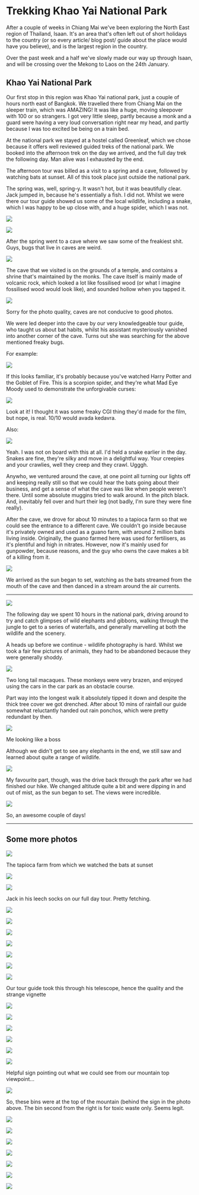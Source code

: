 # Trekking Khao Yai National Park

After a couple of weeks in Chiang Mai we've been exploring the North East region of Thailand, Isaan. It's an area that's often left out of short holidays to the country (or so every article/ blog post/ guide about the place would have you believe), and is the largest region in the country.

Over the past week and a half we've slowly made our way up through Isaan, and will be crossing over the Mekong to Laos on the 24th January.

## Khao Yai National Park

Our first stop in this region was Khao Yai national park, just a couple of hours north east of Bangkok. We travelled there from Chiang Mai on the sleeper train, which was AMAZING! It was like a huge, moving sleepover with 100 or so strangers. I got very little sleep, partly because a monk and a guard were having a very loud conversation right near my head, and partly because I was too excited be being on a train bed.

At the national park we stayed at a hostel called Greenleaf, which we chose because it offers well reviewed guided treks of the national park. We booked into the afternoon trek on the day we arrived, and the full day trek the following day. Man alive was I exhausted by the end.

The afternoon tour was billed as a visit to a spring and a cave, followed by watching bats at sunset. All of this took place just outside the national park.

The spring was, well, spring-y. It wasn't hot, but it was beautifully clear.  Jack jumped in, because he's essentially a fish. I did not. Whilst we were there our tour guide showed us some of the local wildlife, including a snake, which I was happy to be up close with, and a huge spider, which I was not.

![](https://dl.dropboxusercontent.com/s/8dt2v028s2pgnpu/IMG_9088%20%281%29.jpg?dl=0)

![](https://dl.dropboxusercontent.com/s/uy4erzctd9vzs9n/IMG_9092%20%281%29.jpg?dl=0)

After the spring went to a cave where we saw some of the freakiest shit. Guys, bugs that live in caves are weird.

![](https://dl.dropboxusercontent.com/s/1m4qyikslhfbozf/IMG_9136%20%281%29.jpg?dl=0)

The cave that we visited is on the grounds of a temple, and contains a shrine that's maintained by the  monks. The cave itself is mainly made of volcanic rock, which looked a lot like fossilised wood (or what I imagine fossilised wood would look like), and sounded hollow when you tapped it.

![](https://dl.dropboxusercontent.com/s/1c4g3fcagfali8e/IMG_9106%20%281%29.jpg?dl=0)

Sorry for the photo quality, caves are not conducive to good photos.

We were led deeper into the cave by our very knowledgeable tour guide, who taught us about bat habits, whilst his assistant mysteriously vanished into another corner of the cave. Turns out she was searching for the above mentioned freaky bugs.

For example:

![](https://dl.dropboxusercontent.com/s/9gfkkku8iw6weya/IMG_9121%20%281%29.jpg?dl=0)

If this looks familiar, it's probably because you've watched Harry Potter and the Goblet of Fire. This is a scorpion spider, and they're what Mad Eye Moody used to demonstrate the unforgivable curses:

![](http://imagesmtv-a.akamaihd.net/uri/mgid:file:http:shared:mtv.com/news/wp-c…ads/2015/10/Spider-harry-potter-28317530-500-254-1426689014-1445539775.gif)

Look at it! I thought it was some freaky CGI thing they'd made for the film, but nope, is real. 10/10 would avada kedavra.

Also:

![](https://dl.dropboxusercontent.com/s/3qpyjd33kujbm40/IMG_9132%20%281%29.jpg?dl=0)

Yeah. I was not on board with this at all. I'd held a snake earlier in the day. Snakes are fine, they're silky and move in a delightful way. Your creepies and your crawlies, well they creep and they crawl. Ugggh.

Anywho, we ventured around the cave, at one point all turning our lights off and keeping really still so that we could hear the bats going about their business, and get a sense of what the cave was like when people weren't there. Until some absolute muggins  tried to walk around. In the pitch black. And, inevitably fell over and hurt their leg (not badly, I'm sure they were fine really).

After the cave, we drove for about 10 minutes to a tapioca farm so that we could see the entrance to a different cave. We couldn't go inside because it's privately owned and used as a guano farm, with around 2 million bats living inside. Originally, the guano farmed here was used for fertilisers, as it's plentiful and high in nitrates. However, now it's mainly used for gunpowder, because reasons, and the guy who owns the cave makes a bit of a killing from it.

![](https://dl.dropboxusercontent.com/s/ofks5bxb7m88ocy/IMG_9156%20%281%29.jpg?dl=0)

We arrived as the sun began to set, watching as the bats streamed from the mouth of the cave and then danced in a stream around the air currents.

---

![](https://dl.dropboxusercontent.com/s/q9pzaymw4txsrni/IMG_9200%20%281%29.jpg?dl=0)

The following day we spent 10 hours in the national park, driving around to try and catch glimpses of wild elephants and gibbons, walking through the jungle to get to a series of waterfalls, and generally marvelling at both the wildlife and the scenery.

A heads up before we continue - wildlife photography is hard. Whilst we took a fair few pictures of animals, they had to be abandoned because they were generally shoddy.

![](https://dl.dropboxusercontent.com/s/gpv5p0asyvxk7mu/IMG_9168%20%281%29.jpg?dl=0)

Two long tail macaques. These monkeys were very brazen, and enjoyed using the cars in the car park as an obstacle course.

Part way into the longest walk it absolutely tipped it down and despite the thick tree cover we got drenched. After about 10 mins of rainfall our guide somewhat reluctantly handed out rain ponchos, which were pretty redundant by then.

![](https://dl.dropboxusercontent.com/s/7cnbl9lmmm0hkdz/IMG_9223%20%281%29.jpg?dl=0)

Me looking like a boss

Although we didn't get to see any elephants in the end, we still saw and learned about quite a range of wildlife.

![](https://dl.dropboxusercontent.com/s/5ysh3kdlhyzewoh/IMG_9205%20%281%29.jpg?dl=0)

My favourite part, though, was the drive back through the park after we had finished our hike. We changed altitude quite a bit and were dipping in and out of mist, as the sun began to set. The views were incredible.

![](https://dl.dropboxusercontent.com/s/88z4014gqd6s9mi/IMG_9343%20%281%29.jpg?dl=0)

So, an awesome couple of days!

---

## Some more photos

![](https://dl.dropboxusercontent.com/s/394c3sqmwpekjr4/IMG_9141%20%281%29.jpg?dl=0)

The tapioca farm from which we watched the bats at sunset

![](https://dl.dropboxusercontent.com/s/rt2zgvu27oecelr/IMG_9147%20%281%29.jpg?dl=0)

![](https://dl.dropboxusercontent.com/s/8a84noi6vn0updj/IMG_9169%20%281%29.jpg?dl=0)

Jack in his leech socks on our full day tour. Pretty fetching.

![](https://dl.dropboxusercontent.com/s/hgfqa4z3hgvd3n7/IMG_9178%20%281%29.jpg?dl=0)

![](https://dl.dropboxusercontent.com/s/bojl3gyy7l3fywe/IMG_9181%20%281%29.jpg?dl=0)

![](https://dl.dropboxusercontent.com/s/6kxdfp6p41eufpa/IMG_9184%20%281%29.jpg?dl=0)

![](https://dl.dropboxusercontent.com/s/89ilf7oa0md4coh/IMG_9190%20%281%29.jpg?dl=0)

![](https://dl.dropboxusercontent.com/s/f91t3baaretzefd/IMG_9195%20%281%29.jpg?dl=0)

![](https://dl.dropboxusercontent.com/s/nlu2sskfyxoz764/IMG_9197%20%281%29.jpg?dl=0)

![](https://dl.dropboxusercontent.com/s/qahrdlqondkgvav/IMG_9219%20%281%29.jpg?dl=0)

Our tour guide took this through his telescope, hence the quality and the strange vignette

![](https://dl.dropboxusercontent.com/s/8a0jvuxgfoj2lzl/IMG_9232%20%281%29.jpg?dl=0)

![](https://dl.dropboxusercontent.com/s/idkysal4e2i17g9/IMG_9243%20%281%29.jpg?dl=0)

![](https://dl.dropboxusercontent.com/s/y8pfzxgfjks45ij/IMG_9253%20%281%29.jpg?dl=0)

![](https://dl.dropboxusercontent.com/s/ar8to64kkl4fv7n/IMG_9271%20%281%29.jpg?dl=0)

![](https://dl.dropboxusercontent.com/s/8exwkqmaw6vncrg/IMG_9274%20%281%29.jpg?dl=0)

![](https://dl.dropboxusercontent.com/s/5rm0vfxb30jwap8/IMG_9280%20%281%29.jpg?dl=0)

Helpful sign pointing out what we could see from our mountain top viewpoint...

![](https://dl.dropboxusercontent.com/s/2rifhds9o88jcor/IMG_9283%20%281%29.jpg?dl=0)

So, these bins were at the top of the mountain (behind the sign in the photo above. The bin second from the right is for toxic waste only. Seems legit.

![](https://dl.dropboxusercontent.com/s/ftnll53z8cd0xd5/IMG_9288%20%281%29.jpg?dl=0)

![](https://dl.dropboxusercontent.com/s/5els9uaymbswj9k/IMG_9293%20%281%29.jpg?dl=0)

![](https://dl.dropboxusercontent.com/s/tyozjcic2v9hdmo/IMG_9295%20%281%29.jpg?dl=0)

![](https://dl.dropboxusercontent.com/s/cw8w2wqkigwvjo3/IMG_9302%20%281%29.jpg?dl=0)

![](https://dl.dropboxusercontent.com/s/fui118rpy0pjei4/IMG_9307%20%281%29.jpg?dl=0)

![](https://dl.dropboxusercontent.com/s/1s4rzwph2y608p1/IMG_9346%20%281%29.jpg?dl=0)

![](https://dl.dropboxusercontent.com/s/0qu3vbhbzr9lc14/IMG_9350%20%281%29.jpg?dl=0)
